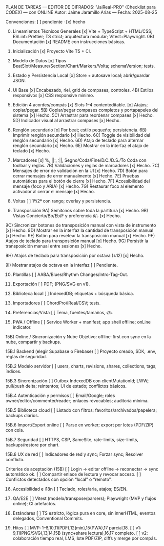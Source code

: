 PLAN DE TAREAS — EDITOR DE CIFRADOS: "JaiReal-PRO" (Checklist para CODEX) — con ONLINE
Autor: Jaime Jaramillo Arias — Fecha: 2025-08-25

Convenciones: [ ] pendiente · [x] hecho

0. Lineamientos Técnicos Generales
   [x] Vite + TypeScript + HTML/CSS; ESLint+Prettier; TS strict; arquitectura modular; Vitest+Playwright.
   0B) Documentación
   [x] README con instrucciones básicas.

1. Inicialización
   [x] Proyecto Vite TS + CI.

2. Modelo de Datos
   [x] Tipos BeatSlot/Measure/Section/Chart/Markers/Volta; schemaVersion; tests.

3. Estado y Persistencia Local
   [x] Store + autosave local; abrir/guardar JSON.

4. UI Base
   [x] Encabezado, riel, grid de compases, controles.
   4B) Estilos responsivos
   [x] CSS responsive mínimo.

5. Edición 4 acordes/compás
   [x] Slots 1–4 contenteditable.
   [x] Atajos; copiar/pegar.
   5B) Copiar/pegar compases completos y portapapeles del sistema
   [x] Hecho.
   5C) Arrastrar para reordenar compases
   [x] Hecho.
   5D) Indicador visual al arrastrar compases
   [x] Hecho.

6. Renglón secundario
   [x] Por beat; estilo pequeño; persistencia.
   6B) Imprimir renglón secundario
   [x] Hecho.
   6C) Toggle de visibilidad del renglón secundario
   [x] Hecho.
   6D) Atajo de teclado para alternar renglón secundario
   [x] Hecho.
   6E) Mostrar en la interfaz el atajo de teclado
   [x] Hecho.

7. Marcadores
   [x] %, ||:, :||, Segno/Coda/Fine/D.C./D.S./To Coda con toolbar y reglas.
   7B) Validaciones y reglas de marcadores
   [x] Hecho.
   7C) Mensajes de error de validación en la UI
   [x] Hecho.
   7D) Botón para cerrar mensajes de error manualmente
   [x] Hecho.
   7E) Pruebas automáticas para el botón de cierre
   [x] Hecho.
   7F) Accesibilidad del mensaje (foco y ARIA)
   [x] Hecho.
   7G) Restaurar foco al elemento activador al cerrar el mensaje
   [x] Hecho.

8. Voltas
   [ ] 1ª/2ª con rango; overlay y persistencia.

9. Transposición
   9A) Semitonos sobre toda la partitura
   [x] Hecho.
   9B) Vistas Concierto/Bb/Eb/F y preferencia ♯/♭
   [x] Hecho.

9C) Sincronizar botones de transposición manual con vista de instrumento
[x] Hecho.
9D) Mostrar en la interfaz la cantidad de transposición manual
[x] Hecho.
9E) Botón para resetear la transposición manual
[x] Hecho.
9F) Atajos de teclado para transposición manual
[x] Hecho.
9G) Persistir la transposición manual entre sesiones
[x] Hecho.

9H) Atajos de teclado para transposición por octava (±12)
[x] Hecho.

9I) Mostrar atajos de octava en la interfaz
[ ] Pendiente.

10. Plantillas
    [ ] AABA/Blues/Rhythm Changes/Intro-Tag-Out.

11. Exportación
    [ ] PDF; (PNG/SVG en v1).

12. Biblioteca local
    [ ] IndexedDB; etiquetas + búsqueda básica.

13. Importadores
    [ ] ChordPro/iReal/CSV; tests.

14. Preferencias/Vista
    [ ] Tema, fuentes/tamaños, ♯/♭.

15. PWA / Offline
    [ ] Service Worker + manifest; app shell offline; onLine indicator.

15B) Online / Sincronización y Nube
Objetivo: offline-first con sync en la nube, compartir y backups.

15B.1 Backend (elegir Supabase o Firebase)
[ ] Proyecto creado, SDK, .env, reglas de seguridad.

15B.2 Modelo servidor
[ ] users, charts, revisions, shares, collections, tags; índices.

15B.3 Sincronización
[ ] Outbox IndexedDB con clientMutationId; LWW; pull/push delta; reintentos; UI de estado; conflictos básicos.

15B.4 Autenticación y permisos
[ ] Email/Google; roles owner/editor/commenter/reader; enlaces revocables; auditoría mínima.

15B.5 Biblioteca cloud
[ ] Listado con filtros; favoritos/archivados/papelera; backups diarios.

15B.6 Import/Export online
[ ] Parse en worker; export por lotes (PDF/ZIP) con cola.

15B.7 Seguridad
[ ] HTTPS, CSP, SameSite, rate-limits, size-limits, backups/restore por chart.

15B.8 UX de red
[ ] Indicadores de red y sync; Forzar sync; Resolver conflicto.

Criterios de aceptación (15B)
[ ] Login → editar offline → reconectar → sync automático ok.
[ ] Compartir enlace de lectura y revocar acceso.
[ ] Conflictos detectados con opción “local” o “remoto”.

16. Accesibilidad e i18n
    [ ] Teclado, roles/aria, atajos; ES/EN.

17. QA/E2E
    [ ] Vitest (modelo/transpose/parsers); Playwright (MVP y flujos online); CI artefactos.

18. Estándares
    [ ] TS estricto, lógica pura en core, sin innerHTML, eventos delegados, Conventional Commits.

19. Hitos
    [ ] MVP: 1–8,10,11(PDF),12(min),15(PWA),17 parcial,18.
    [ ] v1: 9,11(PNG/SVG),13,14,15B (sync+share lectura),16,17 completo.
    [ ] v2: colaboración tiempo real, LMS, lote PDF/ZIP, diffs y merge por compás.
